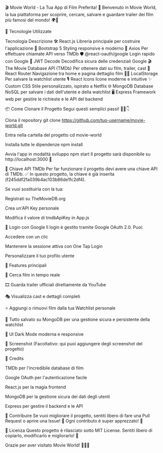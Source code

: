 🎬 Movie World - La Tua App di Film Preferita! 🍿
Benvenuto in Movie World, la tua piattaforma per scoprire, cercare, salvare e guardare trailer dei film più famosi del mondo! 🌍🎥

🚀 Tecnologie Utilizzate

Tecnologia	Descrizione
🛠 React.js	Libreria principale per costruire l'applicazione
🎨 Bootstrap 5	Styling responsive e moderno
📡 Axios	Per effettuare chiamate API verso TMDb
🛡 @react-oauth/google	Login rapido con Google
🔑 JWT Decode	Decodifica sicura delle credenziali Google
🎬 The Movie Database API (TMDb)	Per ottenere dati su film, trailer, cast
🧠 React Router	Navigazione tra home e pagina dettaglio film
🐱‍🏍 LocalStorage	Per salvare la watchlist utente
🎙 React Icons	Icone moderne e intuitive
✨ Custom CSS	Stile personalizzato, ispirato a Netflix
🌐 MongoDB	Database NoSQL per salvare i dati dell'utente e della watchlist
🖥 Express	Framework web per gestire le richieste e le API del backend

📦 Come Clonare il Progetto
Segui questi semplici passi! 🚶‍♂️👇

Clona il repository
git clone https://github.com/tuo-username/movie-world.git

Entra nella cartella del progetto
cd movie-world

Installa tutte le dipendenze
npm install

Avvia l'app in modalità sviluppo
npm start
Il progetto sarà disponibile su http://localhost:3000 🚀

🔑 Chiave API TMDb
Per far funzionare il progetto devi avere una chiave API di TMDb.
✅ In questo progetto, la chiave è già inserita (f245ddf2fa039b4ac103b86de1fc2df4).

Se vuoi sostituirla con la tua:

Registrati su TheMovieDB.org

Crea un'API Key personale

Modifica il valore di tmdbApiKey in App.js

👤 Login con Google
Il login è gestito tramite Google OAuth 2.0.
Puoi:

Accedere con un clic

Mantenere la sessione attiva con One Tap Login

Personalizzare il tuo profilo utente

🎯 Features principali

🔎 Cerca film in tempo reale

🎞 Guarda trailer ufficiali direttamente da YouTube

🎭 Visualizza cast e dettagli completi

⭐ Aggiungi o rimuovi film dalla tua Watchlist personale

🔐 Tutto salvato su MongoDB per una gestione sicura e persistente della watchlist

🎨 UI Dark Mode moderna e responsive

📸 Screenshot
(Facoltativo: qui puoi aggiungere degli screenshot del progetto)

💎 Credits

TMDb per l'incredibile database di film

Google OAuth per l'autenticazione facile

React.js per la magia frontend

MongoDB per la gestione sicura dei dati degli utenti

Express per gestire il backend e le API

🤝 Contribuire
Se vuoi migliorare il progetto, sentiti libero di fare una Pull Request o aprire una Issue! 🚀
Ogni contributo è super apprezzato! 💖

🐉 Licenza
Questo progetto è rilasciato sotto MIT License.
Sentiti libero di copiarlo, modificarlo e migliorarlo! 🎉

Grazie per aver visitato Movie World! 🎥🐱👋